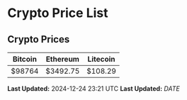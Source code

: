 # Crypto Price List

## Crypto Prices
| Bitcoin | Ethereum | Litecoin |
| ------- | -------- | -------- |
| $98764 | $3492.75 | $108.29 |
**Last Updated:** 2024-12-24 23:21 UTC
**Last Updated:** $DATE$
